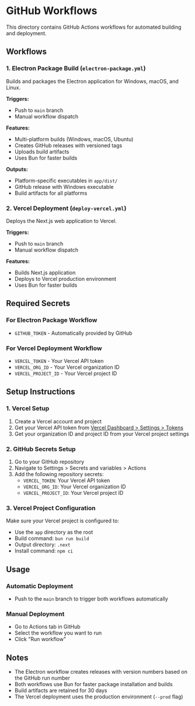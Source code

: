 # GitHub Workflows

This directory contains GitHub Actions workflows for automated building and deployment.

## Workflows

### 1. Electron Package Build (`electron-package.yml`)

Builds and packages the Electron application for Windows, macOS, and Linux.

**Triggers:**
- Push to `main` branch
- Manual workflow dispatch

**Features:**
- Multi-platform builds (Windows, macOS, Ubuntu)
- Creates GitHub releases with versioned tags
- Uploads build artifacts
- Uses Bun for faster builds

**Outputs:**
- Platform-specific executables in `app/dist/`
- GitHub release with Windows executable
- Build artifacts for all platforms

### 2. Vercel Deployment (`deploy-vercel.yml`)

Deploys the Next.js web application to Vercel.

**Triggers:**
- Push to `main` branch
- Manual workflow dispatch

**Features:**
- Builds Next.js application
- Deploys to Vercel production environment
- Uses Bun for faster builds

## Required Secrets

### For Electron Package Workflow
- `GITHUB_TOKEN` - Automatically provided by GitHub

### For Vercel Deployment Workflow
- `VERCEL_TOKEN` - Your Vercel API token
- `VERCEL_ORG_ID` - Your Vercel organization ID
- `VERCEL_PROJECT_ID` - Your Vercel project ID

## Setup Instructions

### 1. Vercel Setup

1. Create a Vercel account and project
2. Get your Vercel API token from [Vercel Dashboard > Settings > Tokens](https://vercel.com/account/tokens)
3. Get your organization ID and project ID from your Vercel project settings

### 2. GitHub Secrets Setup

1. Go to your GitHub repository
2. Navigate to Settings > Secrets and variables > Actions
3. Add the following repository secrets:
   - `VERCEL_TOKEN`: Your Vercel API token
   - `VERCEL_ORG_ID`: Your Vercel organization ID
   - `VERCEL_PROJECT_ID`: Your Vercel project ID

### 3. Vercel Project Configuration

Make sure your Vercel project is configured to:
- Use the `app` directory as the root
- Build command: `bun run build`
- Output directory: `.next`
- Install command: `npm ci`

## Usage

### Automatic Deployment
- Push to the `main` branch to trigger both workflows automatically

### Manual Deployment
- Go to Actions tab in GitHub
- Select the workflow you want to run
- Click "Run workflow"

## Notes

- The Electron workflow creates releases with version numbers based on the GitHub run number
- Both workflows use Bun for faster package installation and builds
- Build artifacts are retained for 30 days
- The Vercel deployment uses the production environment (`--prod` flag) 